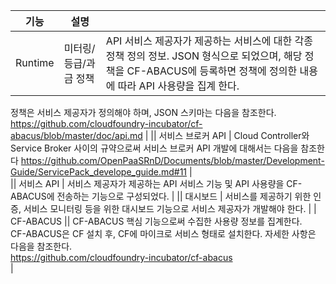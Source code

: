 | **기능**                       |**설명**                       |                                 |
|--------------------------------|------------------------------|---------------------------------|
| Runtime                        |       미터링/등급/과금 정책    |API 서비스 제공자가 제공하는 서비스에 대한 각종 정책 정의 정보. JSON 형식으로 되었으며, 해당 정책을 CF-ABACUS에 등록하면 정책에 정의한 내용에 따라 API 사용량을 집계 한다.<br>
정책은 서비스 제공자가 정의해야 하며, JSON 스키마는 다음을 참조한다.<br>
https://github.com/cloudfoundry-incubator/cf-abacus/blob/master/doc/api.md
                                 |
||       서비스 브로커 API        |     Cloud Controller와 Service Broker 사이의 규약으로써 서비스 브로커 API 개발에 대해서는 다음을 참조한다
https://github.com/OpenPaaSRnD/Documents/blob/master/Development-Guide/ServicePack_develope_guide.md#11
                            |                                  
||        서비스 API             |     서비스 제공자가 제공하는 API 서비스 기능 및 API 사용량을 CF-ABACUS에 전송하는 기능으로 구성되었다.                            |
||        대시보드               |     서비스를 제공하기 위한 인증, 서비스 모니터링 등을 위한 대시보드 기능으로 서비스 제공자가 개발해야 한다.                            |
| CF-ABACUS                      ||       CF-ABACUS 핵심 기능으로써 수집한 사용량 정보를 집계한다.<br>
CF-ABACUS은 CF 설치 후, CF에 마이크로 서비스 형태로 설치한다. 자세한 사항은 다음을 참조한다.<br>
https://github.com/cloudfoundry-incubator/cf-abacus<br>
                      |
